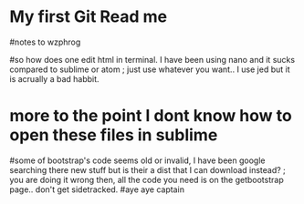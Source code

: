 # My first Git Read me 



#notes to wzphrog

#so how does one edit html in terminal.  I have been using nano and it sucks compared to sublime or atom
; just use whatever you want.. I use jed but it is acrually a bad habbit.
# more to the point I dont know how to open these files in sublime
#some of bootstrap's code seems old or invalid, I have been google searching there new stuff but is their a dist that I can download instead?
; you are doing it wrong then, all the code you need is on the getbootstrap page.. don't get sidetracked.
#aye aye captain
